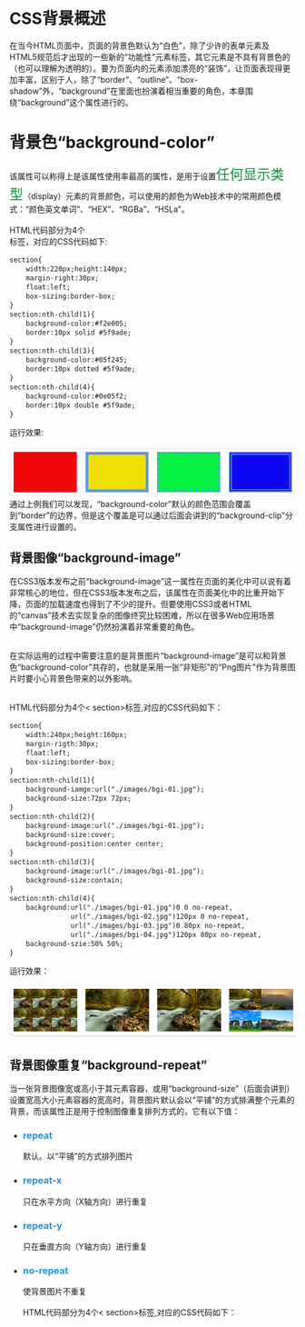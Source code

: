 <h1>CSS背景概述</h1>
在当今HTML页面中，页面的背景色默认为“白色”，除了少许的表单元素及HTML5规范后才出现的一些新的“功能性”元素标签，其它元素是不具有背景色的（也可以理解为透明的）。要为页面内的元素添加漂亮的“装饰”，让页面表现得更加丰富，区别于人，除了“border”、“outline”、“box-shadow”外，“background”在里面也扮演着相当重要的角色，本章围绕“background”这个属性进行的。
<h1>背景色“background-color”</h1>
该属性可以称得上是该属性使用率最高的属性，是用于设置<span style="font-size:24px;color:#0b933b;">任何显示类型</span>（display）元素的背景颜色，可以使用的颜色为Web技术中的常用颜色模式：“颜色英文单词”、“HEX”、“RGBa”、“HSLa”。<br><br>
HTML代码部分为4个<section>标签，对应的CSS代码如下:

```
section{
    width:220px;height:140px;
    margin-right:30px;
    float:left;
    box-sizing:border-box;
}
section:nth-child(1){
    background-color:#f2e005;
    border:10px solid #5f9ade;
}
section:nth-child(3){
    background-color:#05f245;
    border:10px dotted #5f9ade;
}
section:nth-child(4){
    background-color:#0e05f2;
    border:10px double #5f9ade;
}
```
运行效果:

<img src="./images/background-color.png">
通过上例我们可以发现，“background-color”默认的颜色范围会覆盖到“border”的边界，但是这个覆盖是可以通过后面会讲到的“background-clip”分支属性进行设置的。
<h1>背景图像“background-image”</h1>
在CSS3版本发布之前“background-image”这一属性在页面的美化中可以说有着非常核心的地位，但在CSS3版本发布之后，该属性在页面美化中的比重开始下降，页面的加载速度也得到了不少的提升。但要使用CSS3或者HTML的“canvas”技术去实现复杂的图像终究比较困难，所以在很多Web应用场景中“background-image”仍然扮演着非常重要的角色。<br><br>

在实际运用的过程中需要注意的是背景图片“background-image”是可以和背景色“background-color”共存的，也就是采用一张“非矩形”的“Png图片”作为背景图片时要小心背景色带来的以外影响。<br><br>

HTML代码部分为4个< section>标签,对应的CSS代码如下：

```
section{
    width:240px;height:160px;
    margin-rigth:30px;
    float:left;
    box-sizing:border-box;
}
section:nth-child(1){
    background-iamge:url("./images/bgi-01.jpg");
    background-size:72px 72px;
}
section:nth-child(2){
    background-image:url("./images/bgi-01.jpg");
    background-size:cover;
    background-position:center center;
}
section:nth-child(3){
    background-image:url("./images/bgi-01.jpg");
    background-size:contain;
}
section:nth-child(4){
    background:url("./images/bgi-01.jpg")0 0 no-repeat,
               url("./images/bgi-02.jpg")120px 0 no-repeat,
               url("./images/bgi-03.jpg")0 80px no-repeat,
               url("./images/bgi-04.jpg")120px 80px no-repeat,
    background-szie:50% 50%;
}
```
运行效果：

<img src="./images/background-image.png">
<h1>背景图像重复“background-repeat”</h1>
当一张背景图像宽或高小于其元素容器，或用“background-size”（后面会讲到）设置宽高大小元素容器的宽高时，背景图片默认会以“平铺”的方式排满整个元素的背景，而该属性正是用于控制图像重复排列方式的，它有以下值：

- <h3 style="font-sze:16px;color:#2a90d1;">repeat</h3>
  默认。以“平铺”的方式排列图片
- <h3 style="font-sze:16px;color:#2a90d1;">repeat-x</h3>
  只在水平方向（X轴方向）进行重复
- <h3 style="font-sze:16px;color:#2a90d1;">repeat-y</h3>  
  只在垂直方向（Y轴方向）进行重复
- <h3 style="font-sze:16px;color:#2a90d1;">no-repeat</h3>   
  使背景图片不重复<br><br>
  HTML代码部分为4个< section>标签,对应的CSS代码如下：

  